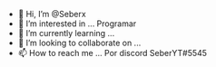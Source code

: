 - 👋 Hi, I’m @Seberx
- 👀 I’m interested in ... Programar
- 🌱 I’m currently learning ...
- 💞️ I’m looking to collaborate on ...
- 📫 How to reach me ... Por discord SeberYT#5545
<!---
Seberx/Seberx is a ✨ special ✨ repository because its `README.md` (this file) appears on your GitHub profile.
You can click the Preview link to take a look at your changes.
--->
